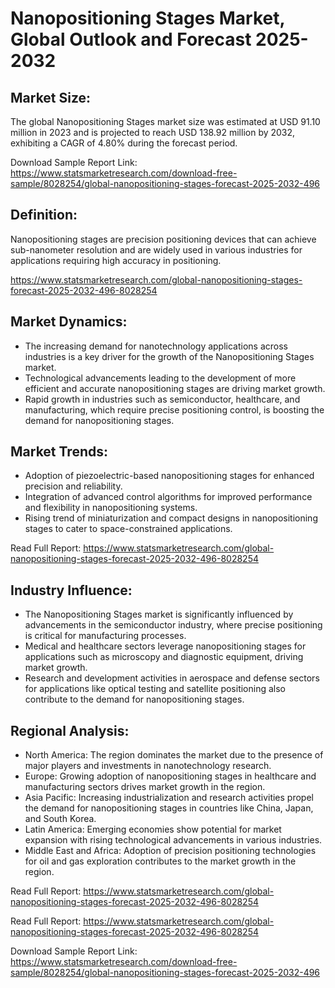 <!DOCTYPE html>
<html>
<head>
    <title>Nanopositioning Stages Market, Global Outlook and Forecast 2025-2032</title>
</head>
<body>

<h1>Nanopositioning Stages Market, Global Outlook and Forecast 2025-2032</h1>

<h2>Market Size:</h2>
<p>The global Nanopositioning Stages market size was estimated at USD 91.10 million in 2023 and is projected to reach USD 138.92 million by 2032, exhibiting a CAGR of 4.80% during the forecast period.</p>
<p>Download Sample Report Link: <a href='https://www.statsmarketresearch.com/download-free-sample/8028254/global-nanopositioning-stages-forecast-2025-2032-496'>https://www.statsmarketresearch.com/download-free-sample/8028254/global-nanopositioning-stages-forecast-2025-2032-496</a></p>

<h2>Definition:</h2>
<p>Nanopositioning stages are precision positioning devices that can achieve sub-nanometer resolution and are widely used in various industries for applications requiring high accuracy in positioning.</p>
<p><a href='https://www.statsmarketresearch.com/global-nanopositioning-stages-forecast-2025-2032-496-8028254'>https://www.statsmarketresearch.com/global-nanopositioning-stages-forecast-2025-2032-496-8028254</a></p>

<h2>Market Dynamics:</h2>
<ul>
    <li>The increasing demand for nanotechnology applications across industries is a key driver for the growth of the Nanopositioning Stages market.</li>
    <li>Technological advancements leading to the development of more efficient and accurate nanopositioning stages are driving market growth.</li>
    <li>Rapid growth in industries such as semiconductor, healthcare, and manufacturing, which require precise positioning control, is boosting the demand for nanopositioning stages.</li>
</ul>

<h2>Market Trends:</h2>
<ul>
    <li>Adoption of piezoelectric-based nanopositioning stages for enhanced precision and reliability.</li>
    <li>Integration of advanced control algorithms for improved performance and flexibility in nanopositioning systems.</li>
    <li>Rising trend of miniaturization and compact designs in nanopositioning stages to cater to space-constrained applications.</li>
</ul>
<p>Read Full Report: <a href='https://www.statsmarketresearch.com/global-nanopositioning-stages-forecast-2025-2032-496-8028254'>https://www.statsmarketresearch.com/global-nanopositioning-stages-forecast-2025-2032-496-8028254</a></p>

<h2>Industry Influence:</h2>
<ul>
    <li>The Nanopositioning Stages market is significantly influenced by advancements in the semiconductor industry, where precise positioning is critical for manufacturing processes.</li>
    <li>Medical and healthcare sectors leverage nanopositioning stages for applications such as microscopy and diagnostic equipment, driving market growth.</li>
    <li>Research and development activities in aerospace and defense sectors for applications like optical testing and satellite positioning also contribute to the demand for nanopositioning stages.</li>
</ul>

<h2>Regional Analysis:</h2>
<ul>
    <li>North America: The region dominates the market due to the presence of major players and investments in nanotechnology research.</li>
    <li>Europe: Growing adoption of nanopositioning stages in healthcare and manufacturing sectors drives market growth in the region.</li>
    <li>Asia Pacific: Increasing industrialization and research activities propel the demand for nanopositioning stages in countries like China, Japan, and South Korea.</li>
    <li>Latin America: Emerging economies show potential for market expansion with rising technological advancements in various industries.</li>
    <li>Middle East and Africa: Adoption of precision positioning technologies for oil and gas exploration contributes to the market growth in the region.</li>
</ul>
<p>Read Full Report: <a href='https://www.statsmarketresearch.com/global-nanopositioning-stages-forecast-2025-2032-496-8028254'>https://www.statsmarketresearch.com/global-nanopositioning-stages-forecast-2025-2032-496-8028254</a></p>

<p>Read Full Report: <a href='https://www.statsmarketresearch.com/global-nanopositioning-stages-forecast-2025-2032-496-8028254'>https://www.statsmarketresearch.com/global-nanopositioning-stages-forecast-2025-2032-496-8028254</a></p>
<p>Download Sample Report Link: <a href='https://www.statsmarketresearch.com/download-free-sample/8028254/global-nanopositioning-stages-forecast-2025-2032-496'>https://www.statsmarketresearch.com/download-free-sample/8028254/global-nanopositioning-stages-forecast-2025-2032-496</a></p>

</body>
</html>